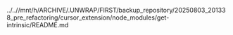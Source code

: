 ../..//mnt/h/ARCHIVE/.UNWRAP/FIRST/backup_repository/20250803_201338_pre_refactoring/cursor_extension/node_modules/get-intrinsic/README.md